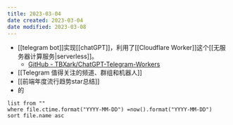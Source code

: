 ```yaml
---
title: 2023-03-04
date created: 2023-03-04
date modified: 2023-03-08
---
```

- [[telegram bot]]实现[[chatGPT]]，利用了[[Cloudflare Worker]]这个[[无服务器计算服务|serverless]]。
	- [GitHub - TBXark/ChatGPT-Telegram-Workers](https://github.com/TBXark/ChatGPT-Telegram-Workers)
- [[Telegram 值得关注的频道、群组和机器人]]
- [[前端年度流行趋势star总结]]
- 的  

```dataview
list from ""
where file.ctime.format("YYYY-MM-DD") =now().format("YYYY-MM-DD")
sort file.name asc
```
